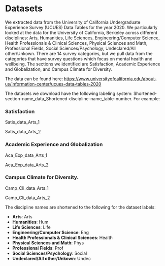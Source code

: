 # Datasets 

We extracted data from the University of California Undergraduate Experience Survey (UCUES) Data Tables for the year 2020. We particularly looked at the data for the University of California, Berkeley across different disciplines: Arts, Humanities, Life Sciences, Engineering/Computer Science, Health Professionals & Clinical Sciences, Physical Sciences and Math, Professional Fields, Social Sciences/Psychology, Undeclared/All other/Unkown. There are 14 survey categories, but we pull data from the categories that have survey questions which focus on mental health and wellbeing. The sections we identified are Satisfaction, Academic Experience and Globalization, and Campus Climate for Diversity.

The data can be found here: https://www.universityofcalifornia.edu/about-us/information-center/ucues-data-tables-2020 

The datasets we download have the following labeling system: Shortened-section-name_data_Shortened-discipline-name_table-number. For example:

### Satisfaction 
Satis_data_Arts_1

Satis_data_Arts_2

### Academic Experience and Globalization
Aca_Exp_data_Arts_1

Aca_Exp_data_Arts_2

### Campus Climate for Diversity.
Camp_Cli_data_Arts_1

Camp_Cli_data_Arts_2

The discipline names are shortened to the following for the dataset labels:
- **Arts**: Arts
- **Humanities**: Hum
- **Life Sciences**: Life
- **Engineering/Computer Science**: Eng
- **Health Professionals & Clinical Sciences**: Health
- **Physical Sciences and Math**: Phys
- **Professional Fields**: Prof
- **Social Sciences/Psychology**: Social
- **Undeclared/All other/Unkown**: Undec
